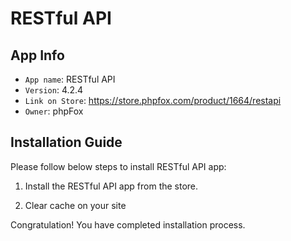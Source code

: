 # RESTful API

## App Info

- `App name`: RESTful API
- `Version`: 4.2.4
- `Link on Store`: https://store.phpfox.com/product/1664/restapi
- `Owner`: phpFox

## Installation Guide

Please follow below steps to install RESTful API app:

1. Install the RESTful API app from the store.

2. Clear cache on your site

Congratulation! You have completed installation process.